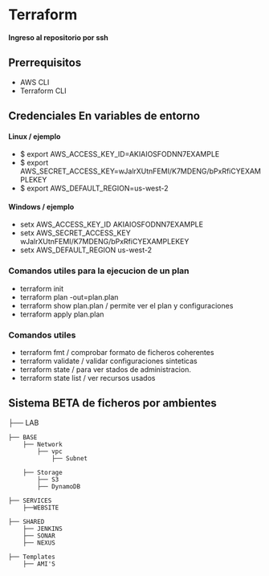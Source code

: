# Terraform
#### Ingreso al repositorio por ssh

## Prerrequisitos

- AWS CLI
- Terraform CLI

## Credenciales En variables de entorno
#### Linux / ejemplo

- $ export AWS_ACCESS_KEY_ID=AKIAIOSFODNN7EXAMPLE
- $ export AWS_SECRET_ACCESS_KEY=wJalrXUtnFEMI/K7MDENG/bPxRfiCYEXAMPLEKEY
- $ export AWS_DEFAULT_REGION=us-west-2

#### Windows / ejemplo

- setx AWS_ACCESS_KEY_ID AKIAIOSFODNN7EXAMPLE
- setx AWS_SECRET_ACCESS_KEY wJalrXUtnFEMI/K7MDENG/bPxRfiCYEXAMPLEKEY
- setx AWS_DEFAULT_REGION us-west-2

### Comandos utiles para la ejecucion de un plan

- terraform init 
- terraform plan -out=plan.plan
- terraform show plan.plan / permite ver el plan y configuraciones
- terraform apply plan.plan

### Comandos utiles

- terraform fmt / comprobar formato de ficheros coherentes
- terraform validate / validar configuraciones sinteticas
- terraform state / para ver stados de administracion. 
- terraform state list / ver recursos usados

## Sistema BETA de ficheros por ambientes
├── LAB

    ├── BASE
        ├── Network
            ├── vpc
                ├── Subnet

        ├── Storage
            ├── S3
            ├── DynamoDB

    ├── SERVICES
        ├──WEBSITE

    ├── SHARED
        ├── JENKINS
        ├── SONAR
        ├── NEXUS
    
    ├── Templates
        ├── AMI'S